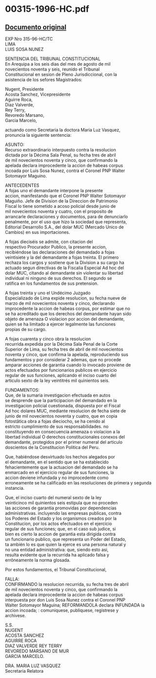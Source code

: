 
00315-1996-HC.pdf
=================
  
[Documento original](https://tc.gob.pe/jurisprudencia/1996/00315-1996-HC.pdf)  
---  
EXP Nro 315-96-HC/TC  
LIMA  
LUIS SOSA NUNEZ  

SENTENCIA  DEL TRIBUNAL CONSTITUCIONAL  
En Arequipa a los seis dias del mes de agosto de mil  
novecientos  noventa  y seis,  reunido el  Tribunal  
Constitucional en sesion de Pleno Jurisdiccional, con la  
asistencia de los sefores Magistrados:  

Nugent,  Presidente  
Acosta Sanchez,  Vicepresidente  
Aguirre Roca,  
Diaz Valverde,  
Rey Terry,  
Revoredo Marsano,  
Garcia Marcelo,  

actuando como Secretaria la doctora Maria Luz Vasquez,  
pronuncia la siguiente sentencia:  

ASUNTO:  
Recurso extraordinario interpuesto contra la resolucion  
dictada por la Décima Sala Penal, su fecha tres de abril  
de mil novecientos noventa y cinco, que confirmando la  
apelada declara improcedente la accion de habeas corpus  
incoada por Luis Sosa Nunez, contra el Coronel PNP Walter  
Sotomayor Maguino.  

ANTECEDENTES  
A fojas uno el demandante interpone la presente  
accion, manifestando que el Coronel PNP Walter Sotomayor  
Maguiño. Jefe de Division de la Direccion de Patrimonio  
Fiscal lo tiene sometido a acoso policial desde junio de  
mil novecientos noventa y cuatro, con el proposito de  
arrancarle declaraciones y documentos, para de denunciarlo  
penalmente, por el uso que hizo la sociedad que representa,  
Editorial Desarrollo S.A., del dolar MUC (Mercado Unico de  
Cambios) en sus importaciones.  

A fojas dieciséis se admite, con citacion del  
respectivo Procurador Publico,  la presente accion,  
recibiéndose las declaraciones del demandado a fojas  
veintisiete y la del demandante a fojas treinta. El primero  
rechaza los cargos y sostiene que la Division a su cargo ha  
actuado segun directivas de la Fiscalia Especial Ad hoc del  
dolar MUC, citando al demandante sin violentar su libertad  
individual ni ninguno de sus derechos. El segundo se  
ratifica en los fundamentos de sus pretension.  

A fojas treinta y uno el Undécimo Juzgado  
Especializado de Lima expide resolucion, su fecha nueve de  
marzo de mil novecientos noventa y cinco, declarando  
improcedente la accion de habeas corpus, por estimar que no  
se ha acreditado que los derechos del demandante hayan sido  
objeto de amenaza O violacion por accion del demandante,  
quien se ha limitado a ejercer legalmente las funciones  
propias de su cargo.  

A fojas cuarenta y cinco obra la resolucion  
recurrida.expedida por la Décima Sala Penal de la Corte  
Superior de Lima, su fecha tres de abril de mil novecientos  
noventa y cinco, que confirma la apelada, reproduciendo sus   
fundamentos y por considerar 2 ademas, que no procede  
amparar acciones de garantia cuando lo invocado proviene de  
actos efectuados por funcionarios publicos en ejercicio  
regular de sus funciones, aplicando el inciso cuarto del  
articulo sexto de la ley veintitrés mil quinientos seis.  

FUNDAMENTOS:  
Que, de la sumaria investigacion efectuada en autos  
se desprende que la participacion del demandado en la  
investigacion policial cuestionada, dispuesta por el Fiscal  
Ad hoc dolares MUC, mediante resolucion de fecha siete de  
junio de mil novecientos noventa y cuatro, que en copia  
fotostâtica obra a fojas dieciocho, se ha cenido al  
estricto  cumplimiento de sus responsabilidades. no  
constituyendo en consecuencia amenaza o violacion a la  
libertad individual O derechos constitucionales conexos del  
demandante, protegidos por el primer numeral del articulo  
doscientos de la Constitucion Politica del Peru.  



Que, habiéndose desvirtuado los hechos alegados por  
el demandante, en el sentido que se ha establecido  
fehacientemente que la actuacion del demandado se ha  
enmarcado en el ejercicio regular de sus funciones, la  
accion  deviene  infundada y no  improcedente  como  
erroneamente se ha calificado en las resoluciones de 
primera y segunda instancia.  

Que, el inciso cuarto del numeral sexto de la ley  
veinticinco mil quinientos seis estipula que no proceden  
las acciones de garantia promovidas por dependencias  
administrativas. incluyendo las empresas publicas, contra  
los Poderes del Estado y los organismos creados por la  
Constitucion, por los actos efectuados en el ejercicio  
regular de sus funciones; que, en el caso sub judice, si  
bien es cierto la accion de garantia esta dirigida contra  
un funcionario publico, que representa un Poder del Estado,  
ta ambién lo es que quien la ejerce es una persona natural y  
no una entidad administrativa: que, siendo esto asi,  
resulta evidente que la recurrida ha aplicado falsa y  
errôneamente la norma glosada.  

Por estos fundamentos, el Tribunal Constitucional,  

FALLA:  
CONFIRMANDO la resolucion recurrida, su fecha tres de abril  
de mil novecientos noventa y cinco, que confirmando la  
apelada declara improcedente la accion de habeas corpus  
interpuesta por don Luis Sosa Nunez contra el Coronel PNP  
Walter Sotomayor Maguina; REFORMANDOLA declara INFUNDADA la  
accion incoada; : comuniquese, publiquese, registrese y  
archivese.  

S.S.  
NUGENT  
ACOSTA SANCHEZ  
AGUIRRE ROCA  
DIAZ VALVERDE 
REY TERRY  
REVOREDO MARSANO DE MUR  
GARCIA MARCELO.  

DRA. MARIA LUZ VASQUEZ  
Secretaria Relatora